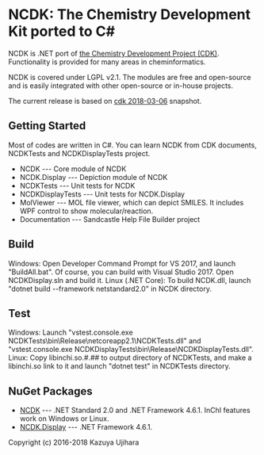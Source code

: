 NCDK: The Chemistry Development Kit ported to C#
===============================================

NCDK is .NET port of [the Chemistry Development Project (CDK)](https://github.com/cdk/cdk). Functionality is provided for many areas in cheminformatics.

NCDK is covered under LGPL v2.1. The modules are free and open-source and is easily integrated with other open-source or in-house projects.

The current release is based on [cdk 2018-03-06](https://github.com/cdk/cdk/tree/6fade7b5470669955835046d9fb09c48f658efde) snapshot.

Getting Started
---------------

Most of codes are written in C\#. You can learn NCDK from CDK documents, NCDKTests and NCDKDisplayTests project.

* NCDK --- Core module of NCDK
* NCDK.Display --- Depiction module of NCDK
* NCDKTests --- Unit tests for NCDK
* NCDKDisplayTests --- Unit tests for NCDK.Display
* MolViewer --- MOL file viewer, which can depict SMILES. It includes WPF control to show molecular/reaction.
* Documentation --- Sandcastle Help File Builder project

Build
-----

Windows: Open Developer Command Prompt for VS 2017, and launch "BuildAll.bat". Of course, you can build with Visual Studio 2017. Open NCDKDisplay.sln and build it.
Linux (.NET Core): To build NCDK.dll, launch "dotnet build --framework netstandard2.0" in NCDK directory.

Test
----

Windows: Launch "vstest.console.exe NCDKTests\bin\Release\netcoreapp2.1\NCDKTests.dll" and "vstest.console.exe NCDKDisplayTests\bin\Release\NCDKDisplayTests.dll".
Linux: Copy libinchi.so.#.## to output directory of NCDKTests, and make a libinchi.so link to it and launch "dotnet test" in NCDKTests directory.

NuGet Packages
--------------

* [NCDK](https://www.nuget.org/packages/NCDK/) --- .NET Standard 2.0 and .NET Framework 4.6.1. InChI features work on Windows or Linux.
* [NCDK.Display](https://www.nuget.org/packages/NCDK.Display/) --- .NET Framework 4.6.1.

Copyright (c) 2016-2018 Kazuya Ujihara
